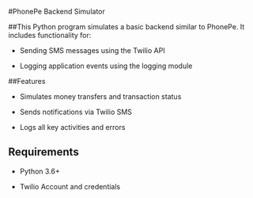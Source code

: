 
#PhonePe Backend Simulator

##This Python program simulates a basic backend similar to PhonePe. It includes functionality for:

- Sending SMS messages using the Twilio API

- Logging application events using the logging module

##Features
- Simulates money transfers and transaction status

- Sends notifications via Twilio SMS

- Logs all key activities and errors

## Requirements
- Python 3.6+

- Twilio Account and credentials
